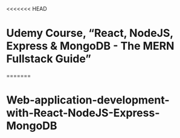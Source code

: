 <<<<<<< HEAD
# Udemy Course, “React, NodeJS, Express & MongoDB - The MERN Fullstack Guide”
=======
# Web-application-development-with-React-NodeJS-Express-MongoDB
